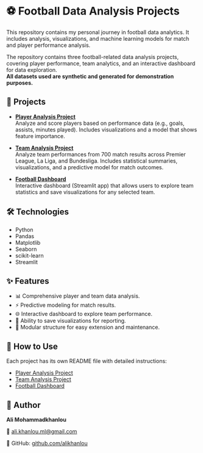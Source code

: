 # ⚽ Football Data Analysis Projects

This repository contains my personal journey in football data analytics. It includes analysis, visualizations, and machine learning models for match and player performance analysis.

The repository contains three football-related data analysis projects, covering player performance, team analytics, and an interactive dashboard for data exploration.  
**All datasets used are synthetic and generated for demonstration purposes.**


## 📂 Projects

- [**Player Analysis Project**](https://github.com/alikhanlou/football-data-analysis/tree/main/player_analysis_project)  
  Analyze and score players based on performance data (e.g., goals, assists, minutes played). Includes visualizations and a model that shows feature importance.

- [**Team Analysis Project**](https://github.com/alikhanlou/football-data-analysis/tree/main/team_analysis_project)  
  Analyze team performances from 700 match results across Premier League, La Liga, and Bundesliga. Includes statistical summaries, visualizations, and a predictive model for match outcomes.

- [**Football Dashboard**](https://github.com/alikhanlou/football-data-analysis/tree/main/football_dashboard)  
  Interactive dashboard (Streamlit app) that allows users to explore team statistics and save visualizations for any selected team.



## 🛠 Technologies

- Python
- Pandas
- Matplotlib
- Seaborn
- scikit-learn
- Streamlit


## ✨ Features

- 📊 Comprehensive player and team data analysis.
- ⚡ Predictive modeling for match results.
- 🌐 Interactive dashboard to explore team performance.
- 💾 Ability to save visualizations for reporting.
- 🚀 Modular structure for easy extension and maintenance.


## 🚀 How to Use

Each project has its own README file with detailed instructions:

- [Player Analysis Project](https://github.com/alikhanlou/football-data-analysis/blob/main/player_analysis_project/README.md)
- [Team Analysis Project](https://github.com/alikhanlou/football-data-analysis/blob/main/team_analysis_project/README.md)
- [Football Dashboard](https://github.com/alikhanlou/football-data-analysis/blob/main/football_dashboard/README.md)


## 👤 Author

**Ali Mohammadkhanlou**

📧 ali.khanlou.ml@gmail.com

🔗 GitHub: [github.com/alikhanlou](https://github.com/alikhanlou)

